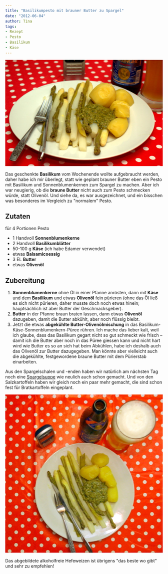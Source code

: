 ```yaml
---
title: "Basilikumpesto mit brauner Butter zu Spargel"
date: "2012-06-04" 
author: Tina
tags:
- Rezept
- Pesto
- Basilikum
- Käse
---
```


![Spargel mit Pesto](images/imgp9085.jpg)

Das geschenkte **Basilikum** vom Wochenende wollte aufgebraucht werden, daher habe ich mir überlegt, statt wie geplant brauner Butter eben ein Pesto mit Basilikum und Sonnenblumenkernen zum Spargel zu machen. Aber ich war neugierig, ob die **braune Butter** nicht auch zum Pesto schmecken würde, statt Olivenöl. Und siehe da, es war ausgezeichnet, und ein bisschen was besonderes im Vergleich zu "normalem" Pesto.

## Zutaten

für 4 Portionen Pesto

- 1 Handvoll **Sonnenblumenkerne**
- 2 Handvoll **Basilikumblätter**
- 50-100 g **Käse** (ich habe Edamer verwendet)
- etwas **Balsamicoessig**
- 3 EL **Butter**
- etwas **Olivenöl**

## Zubereitung

1. **Sonnenblumenkerne** ohne Öl in einer Pfanne anrösten, dann mit **Käse** und dem **Basilikum** und etwas **Olivenöl** fein pürieren (ohne das Öl ließ es sich nicht pürieren, daher musste doch noch etwas hinein; hauptsächlich ist aber Butter der Geschmacksgeber).
2. **Butter** in der Pfanne braun braten lassen, dann etwas **Olivenöl** dazugeben, damit die Butter abkühlt, aber noch flüssig bleibt.
3. Jetzt die etwas **abgekühlte Butter-Olivenölmischung** in das Basilikum-Käse-Sonnenblumenkern-Püree rühren. Ich mache das lieber kalt, weil ich glaube, dass das Basilikum gegart nicht so gut schmeckt wie frisch – damit ich die Butter aber noch in das Püree giessen kann und nicht hart wird wie Butter es so an sich hat beim Abkühlen, habe ich deshalb auch das Olivenöl zur Butter dazugegeben. Man könnte aber vielleicht auch die abgekühlte, festgewordene braune Butter mit dem Pürierstab einarbeiten.

Aus den Spargelschalen und -enden haben wir natürlich am nächsten Tag noch eine [Spargelsuppe](/posts/2012/05/spargelschalensuppe/) wie neulich auch schon gemacht. Und von den Salzkartoffeln haben wir gleich noch ein paar mehr gemacht, die sind schon fest für Bratkartoffeln eingeplant.

![Spargel mit Braune-Butter-Pesto](images/imgp9084.jpg)

Das abgebildete alkoholfreie Hefeweizen ist übrigens "das beste wo gibt" und sehr zu empfehlen!
